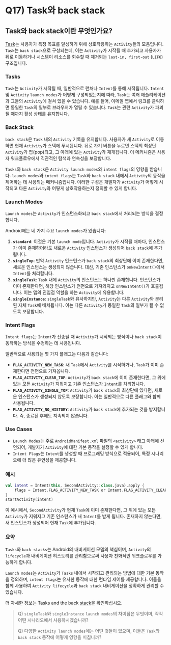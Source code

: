# Q17) Task와 back stack

## Task와 back stack이란 무엇인가요?

[Task](https://developer.android.com/guide/components/activities/tasks-and-back-stack)는 사용자가 특정 목표를 달성하기 위해 상호작용하는 `Activity`들의 모음입니다.
`Task`는 `back stack`으로 구성되는데, 이는 `Activity`가 시작될 때 추가되고 사용자가 뒤로 이동하거나 시스템이 리소스를 회수할 때 제거되는 `last-in, first-out` (`LIFO`) 구조입니다.

### Tasks

`Task`는 `Activity`가 시작될 때, 일반적으로 런처나 `Intent`를 통해 시작됩니다.
`Intent` 및 `Activity` `launch modes`가 어떻게 구성되었는지에 따라, `Task`는 여러 애플리케이션과 그들의 `Activity`에 걸쳐 있을 수 있습니다.
예를 들어, 이메일 앱에서 링크를 클릭하면 동일한 `Task`의 일부로 브라우저가 열릴 수 있습니다.
`Task`는 관련 `Activity`가 파괴될 때까지 활성 상태를 유지합니다.

### Back Stack

`back stack`은 `Task` 내의 `Activity` 기록을 유지합니다.
사용자가 새 `Activity`로 이동하면 현재 `Activity`가 스택에 푸시됩니다.
뒤로 가기 버튼을 누르면 스택의 최상단 `Activity`가 팝(pop)되고, 그 아래에 있는 `Activity`가 재개됩니다. 이 메커니즘은 사용자 워크플로우에서 직관적인 탐색과 연속성을 보장합니다.

`Tasks`와 `back stack`은 `Activity launch modes`와 `intent flags`의 영향을 받습니다. 
`launch modes`와 `intent flags`는 `Task`와 `back stack` 내에서 `Activity`의 동작을 제어하는 데 사용되는 메커니즘입니다.
이러한 구성은 개발자가 `Activity`가 어떻게 시작되고 다른 `Activity`와 어떻게 상호작용하는지 정의할 수 있게 합니다.

### Launch Modes

`Launch modes`는 `Activity`가 인스턴스화되고 `back stack`에서 처리되는 방식을 결정합니다.

Android에는 네 가지 주요 `launch modes`가 있습니다:
1.  **`standard`**: 이것은 기본 `launch mode`입니다. `Activity`가 시작될 때마다, 인스턴스가 이미 존재하더라도 새로운 `Activity` 인스턴스가 생성되어 `back stack`에 추가됩니다.
2.  **`singleTop`**: 만약 `Activity` 인스턴스가 `back stack`의 최상단에 이미 존재한다면, 새로운 인스턴스는 생성되지 않습니다. 대신, 기존 인스턴스가 `onNewIntent()`에서 `Intent`를 처리합니다.
3.  **`singleTask`**: `Task` 내에 `Activity`의 인스턴스는 하나만 존재합니다. 인스턴스가 이미 존재한다면, 해당 인스턴스가 전면으로 가져와지고 `onNewIntent()`가 호출됩니다. 이는 앱의 진입점 역할을 하는 `Activity`에 유용합니다.
4.  **`singleInstance`**: `singleTask`와 유사하지만, `Activity`는 다른 `Activity`와 분리된 자체 `Task`에 배치됩니다. 이는 다른 `Activity`가 동일한 `Task`의 일부가 될 수 없도록 보장합니다.

### Intent Flags

`Intent flags`는 `Intent`가 전송될 때 `Activity`가 시작되는 방식이나 `back stack`이 동작하는 방식을 수정하는 데 사용됩니다. 

일반적으로 사용되는 몇 가지 플래그는 다음과 같습니다:
* **`FLAG_ACTIVITY_NEW_TASK`**: 새 `Task`에서 `Activity`를 시작하거나, `Task`가 이미 존재한다면 전면으로 가져옵니다.
* **`FLAG_ACTIVITY_CLEAR_TOP`**: `Activity`가 `back stack`에 이미 존재한다면, 그 위에 있는 모든 `Activity`가 지워지고 기존 인스턴스가 `Intent`를 처리합니다.
* **`FLAG_ACTIVITY_SINGLE_TOP`**: `Activity`가 `back stack`의 최상단에 있다면, 새로운 인스턴스가 생성되지 않도록 보장합니다. 이는 일반적으로 다른 플래그와 함께 사용됩니다.
* **`FLAG_ACTIVITY_NO_HISTORY`**: `Activity`가 `back stack`에 추가되는 것을 방지합니다. 즉, 종료된 후에도 지속되지 않습니다.

### Use Cases

* `Launch Modes`는 주로 `AndroidManifest.xml` 파일의 `<activity>` 태그 아래에 선언되어, 개발자가 `Activity`에 대한 기본 동작을 설정할 수 있게 합니다.
* `Intent Flags`는 `Intent`를 생성할 때 프로그래밍 방식으로 적용되어, 특정 시나리오에 더 많은 유연성을 제공합니다.

### 예시

```kotlin
val intent = Intent(this, SecondActivity::class.java).apply {
    flags = Intent.FLAG_ACTIVITY_NEW_TASK or Intent.FLAG_ACTIVITY_CLEAR_TOP
}
startActivity(intent)
```

이 예시에서, `SecondActivity`가 현재 `Task`에 이미 존재한다면, 그 위에 있는 모든 `Activity`가 지워지고 기존 인스턴스가 새 `Intent`를 받게 됩니다.
존재하지 않는다면, 새 인스턴스가 생성되어 현재 `Task`에 추가됩니다.

### 요약

`Tasks`와 `back stacks`는 Android의 내비게이션 모델의 핵심이며, `Activity`의 `lifecycle`과 내비게이션 히스토리를 관리함으로써 사용자 친화적인 워크플로우를 가능하게 합니다.

`Launch modes`는 `Activity`가 `Tasks` 내에서 시작되고 관리되는 방법에 대한 기본 동작을 정의하며, `intent flags`는 유사한 동작에 대한 런타임 제어를 제공합니다.
이들을 함께 사용하여 `Activity lifecycle`과 `back stack` 내비게이션을 정확하게 관리할 수 있습니다.

더 자세한 정보는 Tasks and the back [stack](https://developer.android.com/guide/components/activities/tasks-and-back-stack)을 확인하십시오.

> Q) `singleTask`와 `singleInstance` `launch modes`의 차이점은 무엇이며, 각각 어떤 시나리오에서 사용하시겠습니까?
> 
> Q) 다양한 `Activity launch modes`에는 어떤 것들이 있으며, 이들은 `Task`와 `back stack` 동작에 어떻게 영향을 미칩니까?

